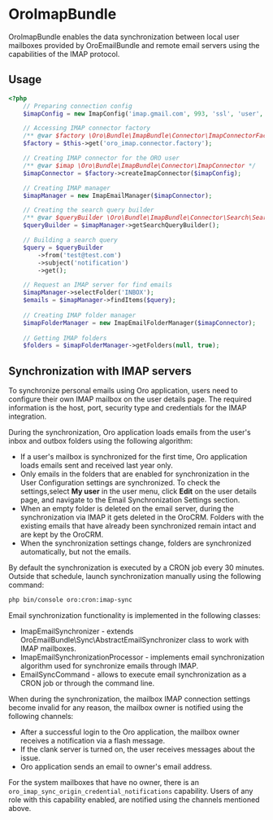 # OroImapBundle

OroImapBundle enables the data synchronization between local user mailboxes provided by OroEmailBundle and remote email servers using the capabilities of the IMAP protocol.

## Usage

``` php
<?php
    // Preparing connection config
    $imapConfig = new ImapConfig('imap.gmail.com', 993, 'ssl', 'user', 'pwd');

    // Accessing IMAP connector factory
    /** @var $factory \Oro\Bundle\ImapBundle\Connector\ImapConnectorFactory */
    $factory = $this->get('oro_imap.connector.factory');

    // Creating IMAP connector for the ORO user
    /** @var $imap \Oro\Bundle\ImapBundle\Connector\ImapConnector */
    $imapConnector = $factory->createImapConnector($imapConfig);

    // Creating IMAP manager
    $imapManager = new ImapEmailManager($imapConnector);

    // Creating the search query builder
    /** @var $queryBuilder \Oro\Bundle\ImapBundle\Connector\Search\SearchQueryBuilder */
    $queryBuilder = $imapManager->getSearchQueryBuilder();

    // Building a search query
    $query = $queryBuilder
        ->from('test@test.com')
        ->subject('notification')
        ->get();

    // Request an IMAP server for find emails
    $imapManager->selectFolder('INBOX');
    $emails = $imapManager->findItems($query);
    
    // Creating IMAP folder manager
    $imapFolderManager = new ImapEmailFolderManager($imapConnector);
    
    // Getting IMAP folders 
    $folders = $imapFolderManager->getFolders(null, true);
```

## Synchronization with IMAP servers

To synchronize personal emails using Oro application, users need to configure their own IMAP mailbox on the user details page. The required information is the host, port, security type and credentials for the IMAP integration.

During the synchronization, Oro application loads emails from the user's inbox and outbox folders using the following algorithm:

 - If a user's mailbox is synchronized for the first time, Oro application loads emails sent and received last year only.
 - Only emails in the folders that are enabled for synchronization in the User Configuration settings are synchronized. To check the settings,select **My user** in the user menu, click **Edit** on the user details page, and navigate to the Email Synchronization Settings section.
 - When an empty folder is deleted on the email server, during the synchronization via IMAP it gets deleted in the OroCRM. Folders with the existing emails that have already been synchronized remain intact and are kept by the OroCRM.
 - When the synchronization settings change, folders are synchronized automatically, but not the emails.

By default the synchronization is executed by a CRON job every 30 minutes. Outside that schedule, launch synchronization manually using the following command:

```bash
php bin/console oro:cron:imap-sync
```

Email synchronization functionality is implemented in the following classes:

 - ImapEmailSynchronizer - extends OroEmailBundle\Sync\AbstractEmailSynchronizer class to work with IMAP mailboxes.
 - ImapEmailSynchronizationProcessor - implements email synchronization algorithm used for synchronize emails through IMAP.
 - EmailSyncCommand - allows to execute email synchronization as a CRON job or through the command line.

When during the synchronization, the mailbox IMAP connection settings become invalid for any reason, the mailbox owner is notified using the following channels:

 - After a successful login to the Oro application, the mailbox owner receives a notification via a flash message.
 - If the clank server is turned on, the user receives messages about the issue.
 - Oro application sends an email to owner's email address.

For the system mailboxes that have no owner, there is an `oro_imap_sync_origin_credential_notifications` capability. Users of any role with this
capability enabled, are notified using the channels mentioned above.
